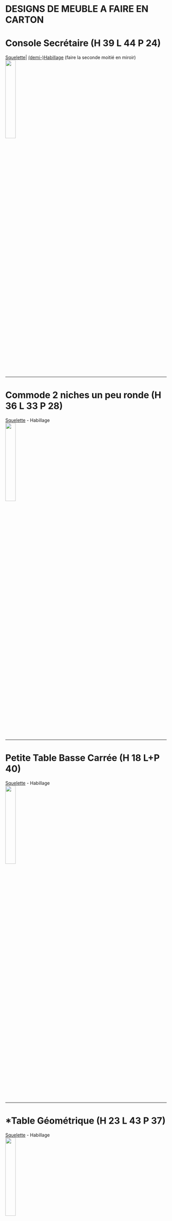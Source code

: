 # DESIGNS DE MEUBLE A FAIRE EN CARTON

# Console Secrétaire (H 39 L 44 P 24)
<a href="https://jscad.xyz/#https://raw.githubusercontent.com/gilboonet/designs/master/MEUBLES/sq_ed0001.js">Squelette</a>|
<a href="https://raw.githubusercontent.com/gilboonet/designs/master/MEUBLES/mi0001.pdf">(demi-)Habillage</a> (faire la seconde moitié en miroir)\
<a href="https://jscad.xyz/#https://raw.githubusercontent.com/gilboonet/designs/master/MEUBLES/0001.obj">
<img src="https://raw.githubusercontent.com/gilboonet/designs/master/MEUBLES/0001.png" width=25% height=25%></a>

***
# Commode 2 niches un peu ronde (H 36 L 33 P 28)
<a href="https://jscad.xyz/#https://raw.githubusercontent.com/gilboonet/designs/master/MEUBLES/sq_ed0002.js">Squelette</a> - Habillage\
<a href="https://jscad.xyz/#https://raw.githubusercontent.com/gilboonet/designs/master/MEUBLES/0002.obj">
<img src="https://raw.githubusercontent.com/gilboonet/designs/master/MEUBLES/0002.png" width=25% height=25%></a>

***
# Petite Table Basse Carrée (H 18 L+P 40)
<a href="https://jscad.xyz/#https://raw.githubusercontent.com/gilboonet/designs/master/MEUBLES/sq_ed0003.js">Squelette</a> - Habillage\
<a href="https://jscad.xyz/#https://raw.githubusercontent.com/gilboonet/designs/master/MEUBLES/0003.obj">
<img src="https://raw.githubusercontent.com/gilboonet/designs/master/MEUBLES/0003.png" width=25% height=25%></a>

***
# *Table Géométrique (H 23 L 43 P 37)
<a href="https://jscad.xyz/#https://raw.githubusercontent.com/gilboonet/designs/master/MEUBLES/sq_ed0004.js">Squelette</a> - Habillage\
<a href="https://jscad.xyz/#https://raw.githubusercontent.com/gilboonet/designs/master/MEUBLES/0004.obj">
<img src="https://raw.githubusercontent.com/gilboonet/designs/master/MEUBLES/0004.png" width=25% height=25%></a>

***
# *Fauteuil Club Classique (H 26 L 43 P 24)
<a href="https://jscad.xyz/#https://raw.githubusercontent.com/gilboonet/designs/master/MEUBLES/sq_ed0005.js">Squelette</a> - Habillage\
<a href="https://jscad.xyz/#https://raw.githubusercontent.com/gilboonet/designs/master/MEUBLES/0005.obj">
<img src="https://raw.githubusercontent.com/gilboonet/designs/master/MEUBLES/0005.png" width=25% height=25%></a>

***
# *Commode galbée (H 43 L 39 P 30) 
<a href="https://jscad.xyz/#https://raw.githubusercontent.com/gilboonet/designs/master/MEUBLES/sq_ed0006.js">Squelette</a> - Habillage\
<a href="https://jscad.xyz/#https://raw.githubusercontent.com/gilboonet/designs/master/MEUBLES/0006.obj">
<img src="https://raw.githubusercontent.com/gilboonet/designs/master/MEUBLES/0006.png" width=25% height=25%></a>

***
# *Buffet Galbé (base) (H 78 L 140 P 57)
<a href="https://jscad.xyz/#https://raw.githubusercontent.com/gilboonet/designs/master/MEUBLES/sq_ed0007.js">Squelette</a> - Habillage\
<a href="https://jscad.xyz/#https://raw.githubusercontent.com/gilboonet/designs/master/MEUBLES/0007.obj">
  <img src="https://raw.githubusercontent.com/gilboonet/designs/master/MEUBLES/0007.png" width=25% height=25%></a>
<a href="https://raw.githubusercontent.com/gilboonet/designs/master/MEUBLES/sq0007.pdf">
  <img src="https://raw.githubusercontent.com/gilboonet/designs/master/MEUBLES/arrSq0007.jpg" width=50% height=50%></a>

***
# *Meuble TV en Coin (H+P 40 L 120)
<a href="https://jscad.xyz/#https://raw.githubusercontent.com/gilboonet/designs/master/MEUBLES/sq_ed0008.js">Squelette</a> - Habillage\
<a href="https://jscad.xyz/#https://raw.githubusercontent.com/gilboonet/designs/master/MEUBLES/0008.obj">
<img src="https://raw.githubusercontent.com/gilboonet/designs/master/MEUBLES/0008.png" width=25% height=25%></a>

***
# *Meuble rond (H 78 L 80 P 20)
<a href="https://jscad.xyz/#https://raw.githubusercontent.com/gilboonet/designs/master/MEUBLES/sq_ed0009.js">Squelette</a> - Habillage\
<a href="https://jscad.xyz/#https://raw.githubusercontent.com/gilboonet/designs/master/MEUBLES/0009.obj">
<img src="https://raw.githubusercontent.com/gilboonet/designs/master/MEUBLES/0009.png" width=25% height=25%></a>
